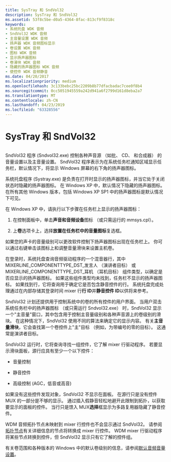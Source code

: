 ```yaml
---
title: SysTray 和 SndVol32
description: SysTray 和 SndVol32
ms.assetid: 53f8c5be-d0a5-4364-8fac-813cf9f8318c
keywords:
- 系统托盘 WDK 音频
- SndVol32 WDK 音频
- 主音量设置 WDK 音频
- 扬声器 WDK 音频图标显示
- 卷设置 WDK 音频
- 图标 WDK 音频
- 显示扬声器图标
- 卷滑块 WDK 音频
- 隐藏的扬声器图标 WDK 音频
- 使控件 WDK 音频静音
ms.date: 04/20/2017
ms.localizationpriority: medium
ms.openlocfilehash: 3c133bebc25bc2209b8b77dfacbadac7cee0f8b4
ms.sourcegitcommit: 0cc5051945559a242d941a6f2799d161d8eba2a7
ms.translationtype: MT
ms.contentlocale: zh-CN
ms.lasthandoff: 04/23/2019
ms.locfileid: "63328556"
---
```

# <a name="systray-and-sndvol32"></a>SysTray 和 SndVol32


## <span id="systray_and_sndvol32"></span><span id="SYSTRAY_AND_SNDVOL32"></span>


SndVol32 程序 (Sndvol32.exe) 控制各种声音源 （如批、 CD、 和合成器） 的音量设置以及主音量设置。 SndVol32 程序表示为在系统任务栏通知区域显示任务栏，默认情况下，将显示 Windows 屏幕的右下角的扬声器图标。

系统托盘程序 (Systray.exe) 是负责在打开时显示的扬声器图标，并当它处于关闭状态时隐藏的扬声器图标。 在 Windows XP 中，默认情况下隐藏的扬声器图标。 在所有其他 Windows 版本，包括 Windows XP SP1 中的扬声器图标是默认情况下可见。

在 Windows XP 中，请执行以下步骤在任务栏上显示的扬声器图标：

1.  在控制面板中，单击**声音和音频设备**图标 （或只需运行的 mmsys.cpl）。

2.  上**卷**选项卡上，选择**放置在任务栏中的音量图标**复选框。

如果您的声卡的音量级别可以更改软件控制下扬声器图标出现在任务栏上。 你可以通过右键单击该图标上和调整音量滑块来设置主机卷。

在登录时，系统托盘查询音频驱动程序的一个混音器行，其中 MIXERLINE\_COMPONENTTYPE\_DST\_发言人 （演讲者目标） 或 MIXERLINE\_COMPONENTTYPE\_DST\_耳机 （耳机目标） 组件类型，以确定是否应显示的扬声器图标。 如果这些组件类型均未找到，任务栏不显示的扬声器图标。 如果找到行，它将查询用于确定它是否包含静音控件的行。 系统托盘完成处理通过在内部存储其登录时间 mixer 行**行 ID**并**静音控件 ID**以供将来参考。

SndVol32 计划还提供用于控制系统中的卷的所有控件的用户界面。 当用户双击系统任务栏中的扬声器图标 （或只需运行 Sndvol32.exe） 时，SndVol32 显示一个"主音量"窗口，其中包含用于控制主音量级别和各种声音源上的卷级别的滑块。 在这种情况下，SndVol32 使用不同的算法来确定它的显示内容。 有关**主音量滑块**，它会查找第一个卷控件上"主"目标 （例如，为带编号的零的目标）。 这通常是演讲者目标。

SndVol32 运行时，它将查询寻找一组控件，它了解 mixer 行驱动程序。 若要显示滑块面板，源行应具有至少一个以下控件：

-   音量控制

-   静音控件

-   高级控制 (AGC，低音或高音)

如果没有这些控件发现对象，SndVol32 不显示在面板。 在源行只是没有控件 MUX 的一部分是不够的显示。 通过插入假静音轻松地避开此限制到拓扑，以获取要显示的面板的控件。 当行只是馈入 MUX**选择**框显示为多路复用器隐藏了静音控件。

WDM 音频拓扑节点未映射到 mixer 行控件也不会显示通过 SndVol32。 请参阅[拓扑节点](topology-nodes.md)有关详细信息的节点将转换成 mixer 行控件。 WDM mixer 行驱动程序将某些节点转换到控件，但 SndVol32 显示只有它了解的控件组。

有关卷范围和各种版本的 Windows 中的默认卷级别的信息，请参阅[默认音频音量设置](default-audio-volume-settings.md)。

 

 




